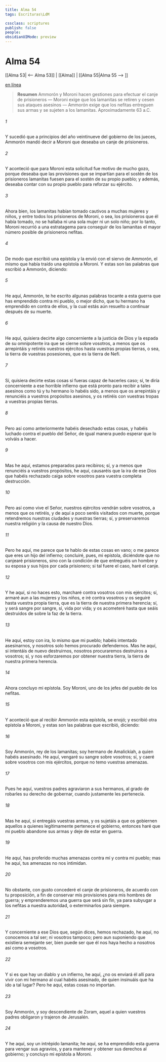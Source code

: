 ```yaml
---
title: Alma 54
tags: Escrituras\LdM

cssclass: scriptures
publish: false
people:
obsidianUIMode: preview
---
```


# Alma 54
[[Alma 53| <-- Alma 53]] | [[Alma]] | [[Alma 55|Alma 55 --> ]]

[en línea](https://churchofjesuschrist.org/study/scriptures/bofm/alma/54?lang=spa)

> __Resumen__
Ammorón y Moroni hacen gestiones para efectuar el canje de prisioneros — Moroni exige que los lamanitas se retiren y cesen sus ataques asesinos — Ammorón exige que los nefitas entreguen sus armas y se sujeten a los lamanitas. Aproximadamente 63 a.C.

###### 1 
Y sucedió que a principios del año veintinueve del gobierno de los jueces, Ammorón mandó decir a Moroni que deseaba un canje de prisioneros.

###### 2 
Y aconteció que para Moroni esta solicitud fue motivo de mucho gozo, porque deseaba que las provisiones que se impartían para el sostén de los prisioneros lamanitas fuesen para el sostén de su propio pueblo; y además, deseaba contar con su propio pueblo para reforzar su ejército.

###### 3 
Ahora bien, los lamanitas habían tomado cautivos a muchas mujeres y niños, y entre todos los prisioneros de Moroni, o sea, los prisioneros que él había tomado, no se hallaba ni una sola mujer ni un solo niño; por lo tanto, Moroni recurrió a una estratagema para conseguir de los lamanitas el mayor número posible de prisioneros nefitas.

###### 4 
De modo que escribió una epístola y la envió con el siervo de Ammorón, el mismo que había traído una epístola a Moroni. Y estas son las palabras que escribió a Ammorón, diciendo:

###### 5 
He aquí, Ammorón, te he escrito algunas palabras tocante a esta guerra que has emprendido contra mi pueblo, o mejor dicho, que tu hermano ha emprendido en contra de ellos, y la cual estás aún resuelto a continuar después de su muerte.

###### 6 
He aquí, quisiera decirte algo concerniente a la justicia de Dios y la espada de su omnipotente ira que se cierne sobre vosotros, a menos que os arrepintáis y retiréis vuestros ejércitos hasta vuestras propias tierras, o sea, la tierra de vuestras posesiones, que es la tierra de Nefi.

###### 7 
Sí, quisiera decirte estas cosas si fueras capaz de hacerles caso; sí, te diría concerniente a ese horrible infierno que está pronto para recibir a tales asesinos como tú y tu hermano lo habéis sido, a menos que os arrepintáis y renunciéis a vuestros propósitos asesinos, y os retiréis con vuestras tropas a vuestras propias tierras.

###### 8 
Pero así como anteriormente habéis desechado estas cosas, y habéis luchado contra el pueblo del Señor, de igual manera puedo esperar que lo volváis a hacer.

###### 9 
Mas he aquí, estamos preparados para recibiros; sí, y a menos que renunciéis a vuestros propósitos, he aquí, causaréis que la ira de ese Dios que habéis rechazado caiga sobre vosotros para vuestra completa destrucción.

###### 10 
Pero así como vive el Señor, nuestros ejércitos vendrán sobre vosotros, a menos que os retiréis, y de aquí a poco seréis visitados con muerte, porque retendremos nuestras ciudades y nuestras tierras; sí, y preservaremos nuestra religión y la causa de nuestro Dios.

###### 11 
Pero he aquí, me parece que te hablo de estas cosas en vano; o me parece que eres un hijo del infierno; concluiré, pues, mi epístola, diciéndote que no canjearé prisioneros, sino con la condición de que entreguéis un hombre y su esposa y sus hijos por cada prisionero; si tal fuere el caso, haré el canje.

###### 12 
Y he aquí, si no haces esto, marcharé contra vosotros con mis ejércitos; sí, armaré aun a las mujeres y los niños, e iré contra vosotros y os seguiré hasta vuestra propia tierra, que es la tierra de nuestra primera herencia; sí, y será sangre por sangre, sí, vida por vida; y os acometeré hasta que seáis destruidos de sobre la faz de la tierra.

###### 13 
He aquí, estoy con ira, lo mismo que mi pueblo; habéis intentado asesinarnos, y nosotros solo hemos procurado defendernos. Mas he aquí, si intentáis de nuevo destruirnos, nosotros procuraremos destruiros a vosotros; sí, y nos esforzaremos por obtener nuestra tierra, la tierra de nuestra primera herencia.

###### 14 
Ahora concluyo mi epístola. Soy Moroni, uno de los jefes del pueblo de los nefitas.

###### 15 
Y aconteció que al recibir Ammorón esta epístola, se enojó; y escribió otra epístola a Moroni, y estas son las palabras que escribió, diciendo:

###### 16 
Soy Ammorón, rey de los lamanitas; soy hermano de Amalickíah, a quien habéis asesinado. He aquí, vengaré su sangre sobre vosotros; sí, y caeré sobre vosotros con mis ejércitos, porque no temo vuestras amenazas.

###### 17 
Pues he aquí, vuestros padres agraviaron a sus hermanos, al grado de robarles su derecho de gobernar, cuando justamente les pertenecía.

###### 18 
Mas he aquí, si entregáis vuestras armas, y os sujetáis a que os gobiernen aquellos a quienes legítimamente pertenece el gobierno, entonces haré que mi pueblo abandone sus armas y deje de estar en guerra.

###### 19 
He aquí, has proferido muchas amenazas contra mí y contra mi pueblo; mas he aquí, tus amenazas no nos intimidan.

###### 20 
No obstante, con gusto concederé el canje de prisioneros, de acuerdo con tu proposición, a fin de conservar mis provisiones para mis hombres de guerra; y emprenderemos una guerra que será sin fin, ya para subyugar a los nefitas a nuestra autoridad, o exterminarlos para siempre.

###### 21 
Y concerniente a ese Dios que, según dices, hemos rechazado, he aquí, no conocemos a tal ser; ni vosotros tampoco; pero aun suponiendo que existiera semejante ser, bien puede ser que él nos haya hecho a nosotros así como a vosotros.

###### 22 
Y si es que hay un diablo y un infierno, he aquí, ¿no os enviará él allí para vivir con mi hermano al cual habéis asesinado, de quien insinuáis que ha ido a tal lugar? Pero he aquí, estas cosas no importan.

###### 23 
Soy Ammorón, y soy descendiente de Zoram, aquel a quien vuestros padres obligaron y trajeron de Jerusalén.

###### 24 
Y he aquí, soy un intrépido lamanita; he aquí, se ha emprendido esta guerra para vengar sus agravios, y para mantener y obtener sus derechos al gobierno; y concluyo mi epístola a Moroni.

